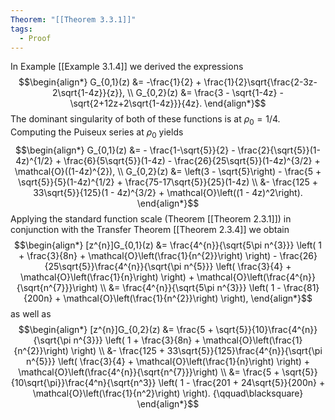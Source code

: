 ```yaml
---
Theorem: "[[Theorem 3.3.1]]"
tags:
  - Proof
---
```


In Example [[Example 3.1.4]] we derived the expressions
$$\begin{align*}
G_{0,1}(z) &= -\frac{1}{2} + \frac{1}{2}\sqrt{\frac{2-3z-2\sqrt{1-4z}}{z}}, \\
G_{0,2}(z) &= \frac{3 - \sqrt{1-4z} - \sqrt{2+12z+2\sqrt{1-4z}}}{4z}.
\end{align*}$$
The dominant singularity of both of these functions is at $\rho_{0} = 1/4$. Computing the Puiseux series at $\rho_0$ yields
$$\begin{align*}
G_{0,1}(z) &= - \frac{1-\sqrt{5}}{2} - \frac{2}{\sqrt{5}}(1-4z)^{1/2} + \frac{6}{5\sqrt{5}}(1-4z) - \frac{26}{25\sqrt{5}}(1-4z)^{3/2} + \mathcal{O}((1-4z)^{2}), \\
G_{0,2}(z) &= \left(3 - \sqrt{5}\right) - \frac{5 + \sqrt{5}}{5}(1-4z)^{1/2} + \frac{75-17\sqrt{5}}{25}(1-4z) \\
&- \frac{125 +  33\sqrt{5}}{125}(1 - 4z)^{3/2} + \mathcal{O}\left((1 - 4z)^2\right).
\end{align*}$$
Applying the standard function scale (Theorem [[Theorem 2.3.1]]) in conjunction with the Transfer Theorem [[Theorem 2.3.4]] we obtain
$$\begin{align*}
[z^{n}]G_{0,1}(z) &= \frac{4^{n}}{\sqrt{5\pi n^{3}}}
\left(
1 + \frac{3}{8n} + 
\mathcal{O}\left(\frac{1}{n^{2}}\right)
\right) - 
\frac{26}{25\sqrt{5}}\frac{4^{n}}{\sqrt{\pi n^{5}}}
\left(
\frac{3}{4} + \mathcal{O}\left(\frac{1}{n}\right)
\right) + 
\mathcal{O}\left(\frac{4^{n}}{\sqrt{n^{7}}}\right) \\
&= \frac{4^{n}}{\sqrt{5\pi n^{3}}}
\left(
1 - \frac{81}{200n} + 
\mathcal{O}\left(\frac{1}{n^{2}}\right)
\right),
\end{align*}$$
as well as
$$\begin{align*}
[z^{n}]G_{0,2}(z) &= \frac{5 + \sqrt{5}}{10}\frac{4^{n}}{\sqrt{\pi n^{3}}}
\left(
1 + \frac{3}{8n} + 
\mathcal{O}\left(\frac{1}{n^{2}}\right)
\right) \\
&-
\frac{125 + 33\sqrt{5}}{125}\frac{4^{n}}{\sqrt{\pi n^{5}}}
\left(
\frac{3}{4} + \mathcal{O}\left(\frac{1}{n}\right)
\right) +
\mathcal{O}\left(\frac{4^{n}}{\sqrt{n^{7}}}\right) \\
&= \frac{5 + \sqrt{5}}{10\sqrt{\pi}}\frac{4^n}{\sqrt{n^3}}
\left(
1 - \frac{201 + 24\sqrt{5}}{200n} + \mathcal{O}\left(\frac{1}{n^2}\right)
\right). {\qquad\blacksquare}
\end{align*}$$
